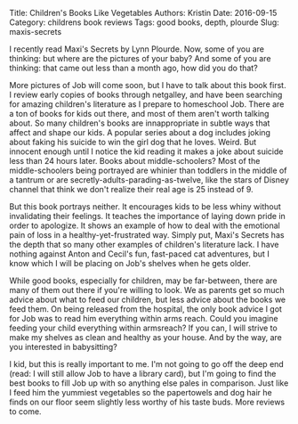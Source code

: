 Title: Children's Books Like Vegetables
Authors: Kristin
Date: 2016-09-15
Category: childrens book reviews
Tags: good books, depth, plourde
Slug: maxis-secrets

I recently read Maxi's Secrets by Lynn Plourde. Now, some of you are
thinking: but where are the pictures of your baby? And some of you are
thinking: that came out less than a month ago, how did you do that?

More pictures of Job will come soon, but I have to talk about this book
first. I review early copies of books through netgalley, and have been
searching for amazing children's literature as I prepare to homeschool
Job. There are a ton of books for kids out there, and most of them
aren't worth talking about. So many children's books are innappropriate
in subtle ways that affect and shape our kids. A popular series about a
dog includes joking about faking his suicide to win the girl dog that he
loves. Weird. But innocent enough until I notice the kid reading it
makes a joke about suicide less than 24 hours later. Books about
middle-schoolers? Most of the middle-schoolers being portrayed are
whinier than toddlers in the middle of a tantrum or are
secretly-adults-parading-as-twelve, like the stars of Disney channel
that think we don't realize their real age is 25 instead of 9.

But this book portrays neither. It encourages kids to be less whiny
without invalidating their feelings. It teaches the importance of laying
down pride in order to apologize. It shows an example of how to deal
with the emotional pain of loss in a healthy-yet-frustrated way. Simply
put, Maxi's Secrets has the depth that so many other examples of
children's literature lack. I have nothing against Anton and Cecil's
fun, fast-paced cat adventures, but I know which I will be placing on
Job's shelves when he gets older.

While good books, especially for children, may be far-between, there are
many of them out there if you're willing to look. We as parents get so
much advice about what to feed our children, but less advice about the
books we feed them. On being released from the hospital, the only book
advice I got for Job was to read him everything within arms reach. Could
you imagine feeding your child everything within armsreach? If you can,
I will strive to make my shelves as clean and healthy as your house. And
by the way, are you interested in babysitting?

I kid, but this is really important to me. I'm not going to go off the deep end (read: I will still allow Job to have a library card), but I'm going to find the best books to fill Job up with so anything else pales in comparison. Just like I feed him the yummiest vegetables so the papertowels and dog hair he finds on our floor seem slightly less worthy of his taste buds. More reviews to come.
